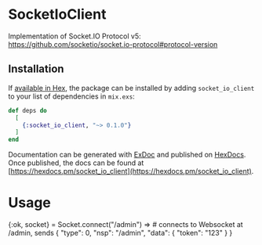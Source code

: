 # SocketIoClient

Implementation of Socket.IO Protocol v5: https://github.com/socketio/socket.io-protocol#protocol-version

## Installation

If [available in Hex](https://hex.pm/docs/publish), the package can be installed
by adding `socket_io_client` to your list of dependencies in `mix.exs`:

```elixir
def deps do
  [
    {:socket_io_client, "~> 0.1.0"}
  ]
end
```

Documentation can be generated with [ExDoc](https://github.com/elixir-lang/ex_doc)
and published on [HexDocs](https://hexdocs.pm). Once published, the docs can
be found at [https://hexdocs.pm/socket_io_client](https://hexdocs.pm/socket_io_client).

# Usage

{:ok, socket} = Socket.connect("/admin") => # connects to Websocket at /admin, sends
{
  "type": 0,
  "nsp": "/admin",
  "data": {
    "token": "123"
  }
}
